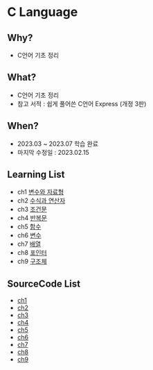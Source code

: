 # C Language

## Why? 
* C언어 기초 정리        

## What? 
* C언어 기초 정리  
* 참고 서적 : 쉽게 풀어쓴 C언어 Express (개정 3판)

## When?
* 2023.03 ~ 2023.07 학습 완료
* 마지막 수정일 : 2023.02.15

## Learning List
* ch1 [변수와 자료형](https://github.com/BangYunseo/TIL/blob/main/C/ch1_DataType.md)
* ch2 [수식과 연산자](https://github.com/BangYunseo/TIL/blob/main/C/ch2_ExpressionAndOperator.md)
* ch3 [조건문](https://github.com/BangYunseo/TIL/blob/main/C/ch3_ConditionalStatements.md)
* ch4 [반복문](https://github.com/BangYunseo/TIL/blob/main/C/ch4_Loop.md)
* ch5 [함수](https://github.com/BangYunseo/TIL/blob/main/C/ch5_Function.md)
* ch6 [변수](https://github.com/BangYunseo/TIL/blob/main/C/ch6_Variable.md)
* ch7 [배열](https://github.com/BangYunseo/TIL/blob/main/C/ch7_Array.md)
* ch8 [포인터](https://github.com/BangYunseo/TIL/blob/main/C/ch8_Pointer.md)
* ch9 [구조체](https://github.com/BangYunseo/TIL/blob/main/C/ch9_Struct.md)

## SourceCode List
* [ch1](https://github.com/BangYunseo/Express-C/tree/main/ch1_%EB%B3%80%EC%88%98%EC%99%80%20%EC%9E%90%EB%A3%8C%ED%98%95)
* [ch2](https://github.com/BangYunseo/Express-C/tree/main/ch2_%EC%88%98%EC%8B%9D%EA%B3%BC%EC%97%B0%EC%82%B0%EC%9E%90)
* [ch3](https://github.com/BangYunseo/Express-C/tree/main/ch3_%EC%A1%B0%EA%B1%B4%EB%AC%B8)
* [ch4](https://github.com/BangYunseo/Express-C/tree/main/ch4_%EB%B0%98%EB%B3%B5%EB%AC%B8)
* [ch5](https://github.com/BangYunseo/Express-C/tree/main/ch5_%ED%95%A8%EC%88%98)
* [ch6](https://github.com/BangYunseo/Express-C/tree/main/ch6_%EB%B3%80%EC%88%98)
* [ch7](https://github.com/BangYunseo/Express-C/tree/main/ch7_%EB%B0%B0%EC%97%B4)
* [ch8](https://github.com/BangYunseo/Express-C/tree/main/ch8_%ED%8F%AC%EC%9D%B8%ED%84%B0)
* [ch9](https://github.com/BangYunseo/Express-C/tree/main/ch9_%EA%B5%AC%EC%A1%B0%EC%B2%B4)
